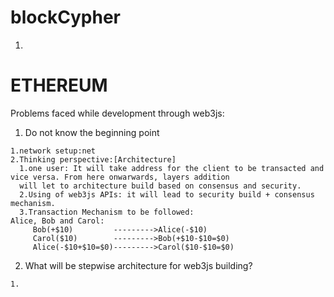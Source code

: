 # blockCypher
1.

# ETHEREUM
Problems faced while development through web3js:
     
   1. Do not know the beginning point
     
    1.network setup:net
    2.Thinking perspective:[Architecture]
      1.one user: It will take address for the client to be transacted and vice versa. From here onwarwards, layers addition
      will let to architecture build based on consensus and security.
      2.Using of web3js APIs: it will lead to security build + consensus mechanism.
      3.Transaction Mechanism to be followed:
    Alice, Bob and Carol:
         Bob(+$10)         --------->Alice(-$10)
         Carol($10)        --------->Bob(+$10-$10=$0)
         Alice(-$10+$10=$0)--------->Carol($10-$10=$0)
         
   2. What will be stepwise architecture for web3js building?
      
    1.
         
